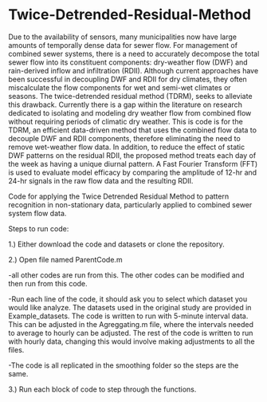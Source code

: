 # Twice-Detrended-Residual-Method

Due to the availability of sensors, many municipalities now have large amounts of temporally dense data for sewer flow. For management of combined sewer systems, there is a need to accurately decompose the total sewer flow into its constituent components: dry-weather flow (DWF) and rain-derived inflow and infiltration (RDII). Although current approaches have been successful in decoupling DWF and RDII for dry climates, they often miscalculate the flow components for wet and semi-wet climates or seasons. The twice-detrended residual method (TDRM), seeks to alleviate this drawback. Currently there is a gap within the literature on research dedicated to isolating and modeling dry weather flow from combined flow without requiring periods of climatic dry weather. This is code is for the TDRM, an efficient data-driven method that uses the combined flow data to decouple DWF and RDII components, therefore eliminating the need to remove wet-weather flow data. In addition, to reduce the effect of static DWF patterns on the residual RDII, the proposed method treats each day of the week as having a unique diurnal pattern. A Fast Fourier Transform (FFT) is used to evaluate model efficacy by comparing the amplitude of 12-hr and 24-hr signals in the raw flow data and the resulting RDII. 


Code for applying the Twice Detrended Residual Method to pattern recognition in non-stationary data, particularly applied to combined sewer system flow data.

Steps to run code:

1.) Either download the code and datasets or clone the repository.

2.) Open file named ParentCode.m

  -all other codes are run from this. The other codes can be modified and then run from this code.
  
  -Run each line of the code, it should ask you to select which dataset you would like analyze. The datasets used in the original study are provided in Example_datasets. The code is written to run with 5-minute interval data. This can be adjusted in the Agreggating.m file, where the intervals needed to average to hourly can be adjusted. The rest of the code is written to run with hourly data, changing this would involve making adjustments to all the files.

  -The code is all replicated in the smoothing folder so the steps are the same.
  
3.) Run each block of code to step through the functions. 
